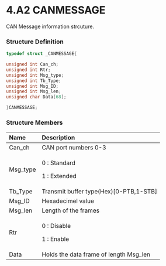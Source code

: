 # 4.A2 CANMESSAGE

CAN Message information strcuture.

### Structure Definition <a id="structure-definition"></a>

```c
typedef struct _CANMESSAGE{

unsigned int Can_ch;
unsigned int Rtr;
unsigned int Msg_type;
unsigned int Tb_Type; 
unsigned int Msg_ID;
unsigned int Msg_len;
unsigned char Data[68];

}CANMESSAGE;
```

### Structure Members <a id="structure-members"></a>

<table>
  <thead>
    <tr>
      <th style="text-align:left">Name</th>
      <th style="text-align:left">Description</th>
    </tr>
  </thead>
  <tbody>
    <tr>
      <td style="text-align:left">Can_ch</td>
      <td style="text-align:left">CAN port numbers 0-3</td>
    </tr>
    <tr>
      <td style="text-align:left">Msg_type</td>
      <td style="text-align:left">
        <p>0 : Standard</p>
        <p>1 : Extended</p>
      </td>
    </tr>
    <tr>
      <td style="text-align:left">Tb_Type</td>
      <td style="text-align:left">Transmit buffer type(Hex)[0-PTB,1-STB]</td>
    </tr>
    <tr>
      <td style="text-align:left">Msg_ID</td>
      <td style="text-align:left">Hexadecimel value</td>
    </tr>
    <tr>
      <td style="text-align:left">Msg_len</td>
      <td style="text-align:left">Length of the frames</td>
    </tr>
    <tr>
      <td style="text-align:left">Rtr</td>
      <td style="text-align:left">
        <p>0 : Disable</p>
        <p>1 : Enable</p>
      </td>
    </tr>
    <tr>
      <td style="text-align:left">Data</td>
      <td style="text-align:left">Holds the data frame of length Msg_len</td>
    </tr>
  </tbody>
</table>


